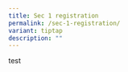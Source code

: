 ```yaml
---
title: Sec 1 registration
permalink: /sec-1-registration/
variant: tiptap
description: ""
---
```

<p>test</p>